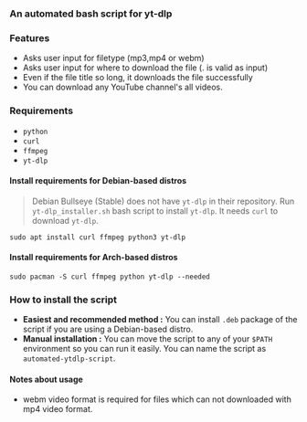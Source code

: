 ### An automated bash script for yt-dlp

### Features

- Asks user input for filetype (mp3,mp4 or webm)
- Asks user input for where to download the file (. is valid as input)
- Even if the file title so long, it downloads the file successfully
- You can download any YouTube channel's all videos.

### Requirements

- `python`
- `curl`
- `ffmpeg`
- `yt-dlp`

#### Install requirements for Debian-based distros

> Debian Bullseye (Stable) does not have `yt-dlp` in their repository. Run `yt-dlp_installer.sh` bash script to install `yt-dlp`. It needs `curl` to download `yt-dlp`.

```
sudo apt install curl ffmpeg python3 yt-dlp
```

#### Install requirements for Arch-based distros
```
sudo pacman -S curl ffmpeg python yt-dlp --needed
```

### How to install the script
- **Easiest and recommended method :** You can install `.deb` package of the script if you are using a Debian-based distro.
- **Manual installation :** You can move the script to any of your `$PATH` environment so you can run it easily. You can name the script as `automated-ytdlp-script`.

#### Notes about usage
- webm video format is required for files which can not downloaded with mp4 video format.

